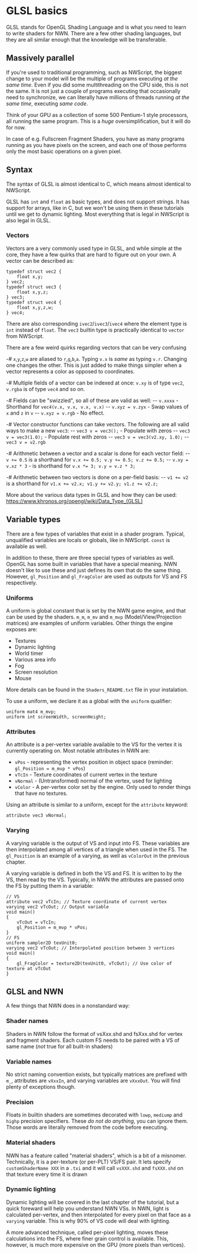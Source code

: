 # GLSL basics

GLSL stands for OpenGL Shading Language and is what you need to learn to write shaders for NWN. There are a few other shading languages, but they are all similar enough that the knowledge will be transferable.

## Massively parallel

If you're used to traditional programming, such as NWScript, the biggest change to your model will be the multiple of programs executing _at the same time_. Even if you did some multithreading on the CPU side, this is not the same. It is not just a couple of programs executing that occasionally need to synchronize, we can literally have millions of threads running _at the same time_, executing _same code_.

Think of your GPU as a collection of some 500 Pentium-1 style processors, all running the same program. This is a _huge_ oversimplification, but it will do for now.

In case of e.g. Fullscreen Fragment Shaders, you have as many programs running as you have pixels on the screen, and each one of those performs only the most basic operations on a given pixel.


## Syntax

The syntax of GLSL is almost identical to C, which means almost identical to NWScript.

GLSL has `int` and `float` as basic types, and does not support strings. It has support for arrays, like in C, but we won't be using them in these tutorials until we get to dynamic lighting. Most everything that is legal in NWScript is also legal in GLSL.

### Vectors

Vectors are a very commonly used type in GLSL, and while simple at the core, they have a few quirks that are hard to figure out on your own. A vector can be described as:

    typedef struct vec2 {
        float x,y;
    } vec2;
    typedef struct vec3 {
        float x,y,z;
    } vec3;
    typedef struct vec4 {
        float x,y,z,w;
    } vec4;

There are also corresponding `ivec2`/`ivec3`/`ivec4` where the element type is `int` instead of `float`. The `vec3` builtin type is practically identical to `vector` from NWScript.

There are a few weird quirks regarding vectors that can be very confusing

-# `x`,`y`,`z`,`w` are aliased to `r`,`g`,`b`,`a`. Typing `v.x` is _same_ as typing `v.r`. Changing one changes the other. This is just added to make things simpler when a vector represents a color as opposed to coordinates.

-# Multiple fields of a vector can be indexed at once: `v.xy` is of type `vec2`, `v.rgba` is of type `vec4` and so on.

-# Fields can be "swizzled", so all of these are valid as well:
-- `v.xxxx` - Shorthand for `vec4(v.x, v.x, v.x, v.x)`
-- `v.xyz = v.zyx` - Swap values of `x` and `z` in `v`
-- `v.xyz = v.rgb` - No effect.

-# Vector constructor functions can take vectors. The following are all valid ways to make a new `vec3`:
-- `vec3 v = vec3();` - Populate with zeros
-- `vec3 v = vec3(1.0);` - Populate rest with zeros
-- `vec3 v = vec3(v2.xy, 1.0);`
-- `vec3 v = v2.rgb`

-# Arithmetic between a vector and a scalar is done for each vector field:
-- `v += 0.5` is a shorthand for `v.x += 0.5; v.y += 0.5; v.z += 0.5;`
-- `v.xy = v.xz * 3` - is shorthand for `v.x *= 3; v.y = v.z * 3;`

-# Arithmetic between two vectors is done on a per-field basis:
-- `v1 += v2` is a shorthand for `v1.x += v2.x; v1.y += v2.y; v1.z += v2.z;`


More about the various data types in GLSL and how they can be used:
https://www.khronos.org/opengl/wiki/Data_Type_(GLSL)


## Variable types

There are a few types of variables that exist in a shader program. Typical, unqualified variables are locals or globals, like in NWScript. `const` is available as well.

In addition to these, there are three special types of variables as well. OpenGL has some built in variables that have a special meaning. NWN doesn't like to use these and just defines its own that do the same thing. However, `gl_Position` and `gl_FragColor` are used as outputs for VS and FS respectively.

### Uniforms

A uniform is global constant that is set by the NWN game engine, and that can be used by the shaders. `m_m`, `m_mv` and `m_mvp` (Model/View/Projection matrices) are examples of uniform variables. Other things the engine exposes are:

- Textures
- Dynamic lighting
- World timer
- Various area info
- Fog
- Screen resolution
- Mouse

More details can be found in the `Shaders_README.txt` file in your instalation.

To use a uniform, we declare it as a global with the `uniform` qualifier:

    uniform mat4 m_mvp;
    uniform int screenWidth, screenHeight;

### Attributes

An attribute is a per-vertex variable available to the VS for the vertex it is currently operating on. Most notable attributes in NWN are:

- `vPos` - representing the vertex position in object space (reminder: `gl_Position = m_mvp * vPos`)
- `vTcIn` - Texture coordinates of current vertex in the texture
- `vNormal` - (Untransformed) normal of the vertex, used for lighting
- `vColor` - A per-vertex color set by the engine. Only used to render things that have no textures.

Using an attribute is similar to a uniform, except for the `attribute` keyword:

    attribute vec3 vNormal;


### Varying

A varying variable is the output of VS and input into FS. These variables are then interpolated among all vertices of a triangle when used in the FS. The `gl_Position` is an example of a varying, as well as `vColorOut` in the previous chapter.

A varying variable is defined in both the VS and FS. It is written to by the VS, then read by the VS. Typically, in NWN the attributes are passed onto the FS by putting them in a variable:

    // VS
    attribute vec2 vTcIn; // Texture coordinate of current vertex
    varying vec2 vTcOut; // Output variable
    void main()
    {
        vTcOut = vTcIn;
        gl_Position = m_mvp * vPos;
    }
    // FS
    uniform sampler2D texUnit0;
    varying vec2 vTcOut; // Interpolated position between 3 vertices
    void main()
    {
        gl_FragColor = texture2D(texUnit0, vTcOut); // Use color of texture at vTcOut
    }



## GLSL and NWN

A few things that NWN does in a nonstandard way:

### Shader names

Shaders in NWN follow the format of vsXxx.shd and fsXxx.shd for vertex and fragment shaders. Each custom FS needs to be paired with a VS of same name (_not_ true for all built-in shaders)

### Variable names

No strict naming convention exists, but typically matrices are prefixed with `m_`, attributes are `vXxxIn`, and varying variables are `vXxxOut`. You will find plenty of exceptions though.

### Precision

Floats in builtin shaders are sometimes decorated with `lowp`, `mediump` and `highp` precision specifiers. These _do not do anything_, you can ignore them. Those words are literally removed from the code before executing.

### Material shaders

NWN has a feature called "material shaders", which is a bit of a misnomer. Technically, it is a per-texture (or per-PLT) VS/FS pair. It lets specify `customShaderName XXX` in a `.txi` and it will call `vsXXX.shd` and `fsXXX.shd` on that texture every time it is drawn

### Dynamic lighting

Dynamic lighting will be covered in the last chapter of the tutorial, but a quick foreward will help you understand NWN VSs. In NWN, light is calculated per-vertex, and then interpolated for every pixel on that face as a `varying` variable. This is why 90% of VS code will deal with lighting.

A more advanced technique, called per-pixel lighting, moves these calculations into the FS, where finer grain control is available. This, however, is much more expensive on the GPU (more pixels than vertices).
